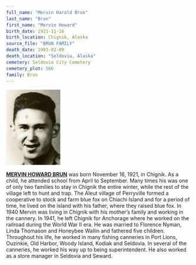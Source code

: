 ```yaml
---
full_name: "Mervin Harold Brun"
last_name: "Brun"
first_name: "Mervin Howard"
birth_date: 1921-11-16
birth_location: Chignik, Alaska
source_file: "BRUN FAMILY"
death_date: 1993-02-09
death_location: "Seldovia, Alaska"
cemetery: Seldovia City Cemetery
cemetery_plot: 566
family: Brun
---
```


![](../assets/images/BRUN%20FAMILY/media/image1.jpeg)

[**MERVIN HOWARD BRUN**](../_families/Brun_Family.md) was born November 16, 1921, in Chignik. As a child, he
attended school from April to September. Many times his was one of only
two families to stay in Chignik the entire winter, while the rest of the
village left to hunt and trap. The Aleut village of Perryville formed a
cooperative to stock and farm blue fox on Chiachi Island and for a
period of time, he lived on the island with his father, where they
raised blue fox. In 1940 Mervin was living in Chignik with his mother’s
family and working in the cannery. In 1941, he left Chignik for
Anchorage where he worked on the railroad during the World War II era.
He was married to Florence Nyman, Linda Thomason and Honeybee Wallin and
fathered five children. Throughout his life, he worked in many fishing
canneries in Port Lions, Ouzinkie, Old Harbor, Woody Island, Kodiak and
Seldovia. In several of the canneries, he worked his way up to being
superintendent. He also worked as a store manager in Seldovia and
Seward.



